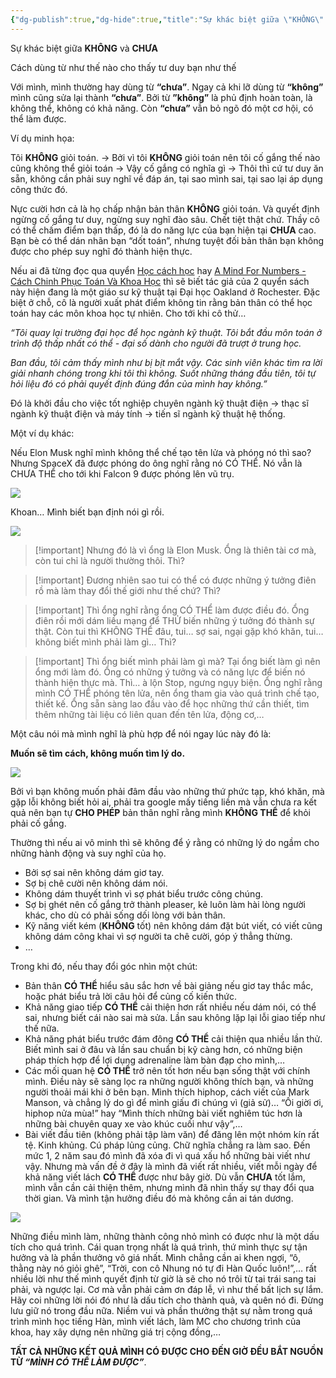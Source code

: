 ```yaml
---
{"dg-publish":true,"dg-hide":true,"title":"Sự khác biệt giữa \"KHÔNG\" và \"CHƯA\"","word-count":1920,"tags":["diary-publish"],"permalink":"/ban-than/nhat-ky/nam-2023/thang-8/2023-08-24/","hide":true,"dgPassFrontmatter":true}
---
```


Sự khác biệt giữa **KHÔNG** và **CHƯA**

Cách dùng từ như thế nào cho thấy tư duy bạn như thế

Với mình, mình thường hay dùng từ **“chưa”**. Ngay cả khi lỡ dùng từ **“không”** mình cũng sửa lại thành **“chưa”**. Bởi từ **”không”** là phủ định hoàn toàn, là không thể, không có khả năng. Còn **“chưa”** vẫn bỏ ngõ đó một cơ hội, có thể làm được.

Ví dụ minh họa:

Tôi **KHÔNG** giỏi toán. → Bởi vì tôi **KHÔNG** giỏi toán nên tôi cố gắng thế nào cũng không thể giỏi toán → Vậy cố gắng có nghĩa gì → Thôi thì cứ tư duy ăn sẵn, không cần phải suy nghĩ về đáp án, tại sao mình sai, tại sao lại áp dụng công thức đó.

Nực cười hơn cả là họ chấp nhận bản thân **KHÔNG** giỏi toán. Và quyết định ngừng cố gắng tư duy, ngừng suy nghĩ đào sâu. Chết tiệt thật chứ. Thầy cô có thể chấm điểm bạn thấp, đó là do năng lực của bạn hiện tại **CHƯA** cao. Bạn bè có thể dán nhãn bạn “dốt toán”, nhưng tuyệt đối bản thân bạn không được cho phép suy nghĩ đó thành hiện thực.

Nếu ai đã từng đọc qua quyển [Học cách học](https://shopee.vn/Sách-Học-Cách-Học-Learning-How-To-Learn-(Tái-Bản-Mới-Nhất)-i.431679329.14541556005?sp_atk=68244bcb-4873-476c-8032-b02e75f2eda0) hay [A Mind For Numbers - Cách Chinh Phục Toán Và Khoa Học](https://shopee.vn/Sách-A-Mind-For-Numbers-Cách-Chinh-Phục-Toán-Và-Khoa-Học-i.431679329.4990462642) thì sẽ biết tác giả của 2 quyển sách này hiện đang là một giáo sư kỹ thuật tại Đại học Oakland ở Rochester. Đặc biệt ở chỗ, cô là người xuất phát điểm không tin rằng bản thân có thể học toán hay các môn khoa học tự nhiên. Cho tới khi cô thử…

*“Tôi quay lại trường đại học để học ngành kỹ thuật. Tôi bắt đầu môn toán ở trình độ thấp nhất có thể - đại số dành cho người đã trượt ở trung học.*

*Ban đầu, tôi cảm thấy mình như bị bịt mắt vậy. Các sinh viên khác tìm ra lời giải nhanh chóng trong khi tôi thì không. Suốt những tháng đầu tiên, tôi tự hỏi liệu đó có phải quyết định đúng đắn của mình hay không.”*

Đó là khởi đầu cho việc tốt nghiệp chuyên ngành kỹ thuật điện → thạc sĩ ngành kỹ thuật điện và máy tính → tiến sĩ ngành kỹ thuật hệ thống.

Một ví dụ khác:

Nếu Elon Musk nghĩ mình không thể chế tạo tên lửa và phóng nó thì sao?
Nhưng SpaceX đã được phóng do ông nghĩ rằng nó CÓ THỂ.
Nó vẫn là CHƯA THỂ cho tới khi Falcon 9 được phóng lên vũ trụ.

![](https://i.imgur.com/uAjw72y.gif)

Khoan… Mình biết bạn định nói gì rồi.

![](https://i.imgur.com/2knatJF.gif)



> [!important] Nhưng đó là vì ổng là Elon Musk. Ổng là thiên tài cơ mà, còn tui chỉ là người thường thôi.
> Thì?


> [!important] Đương nhiên sao tui có thể có được những ý tưởng điên rồ mà làm thay đổi thế giới như thế chứ? 
> Thì?


> [!important] Thì ổng nghĩ rằng ổng CÓ THỂ làm được điều đó. Ổng điên rồi mới dám liều mạng để THỬ biến những ý tưởng đó thành sự thật. Còn tui thì KHÔNG THỂ đâu, tui… sợ sai, ngại gặp khó khăn, tui… không biết mình phải làm gì…
> Thì?


> [!important] Thì ổng biết mình phải làm gì mà? Tại ổng biết làm gì nên ổng mới làm đó. Ổng có những ý tưởng và có năng lực để biến nó thành hiện thực mà.
> Thì… à lộn Stop, ngưng ngụy biện. Ổng nghĩ rằng mình CÓ THỂ phóng tên lửa, nên ổng tham gia vào quá trình chế tạo, thiết kế. Ổng sẵn sàng lao đầu vào để học những thứ cần thiết, tìm thêm những tài liệu có liên quan đến tên lửa, động cơ,…

Một câu nói mà mình nghĩ là phù hợp để nói ngay lúc này đó là:

**Muốn sẽ tìm cách, không muốn tìm lý do.**

![](https://i.imgur.com/Mn9uXQ1.gif)

Bởi vì bạn không muốn phải đâm đầu vào những thứ phức tạp, khó khăn, mà gặp lỗi không biết hỏi ai, phải tra google mấy tiếng liền mà vẫn chưa ra kết quả nên bạn tự **CHO PHÉP** bản thân nghĩ rằng mình **KHÔNG THỂ** để khỏi phải cố gắng.

Thường thì nếu ai vô minh thì sẽ không để ý rằng có những lý do ngầm cho những hành động và suy nghĩ của họ.
- Bởi sợ sai nên không dám giơ tay.
- Sợ bị chê cười nên không dám nói.
- Không dám thuyết trình vì sợ phát biểu trước công chúng.
- Sợ bị ghét nên cố gắng trở thành pleaser, kẻ luôn làm hài lòng người khác, cho dù có phải sống dối lòng với bản thân.
- Kỹ năng viết kém (**KHÔNG** tốt) nên không dám đặt bút viết, có viết cũng không dám công khai vì sợ người ta chê cười, góp ý thẳng thừng.
- …

Trong khi đó, nếu thay đổi góc nhìn một chút:
- Bản thân **CÓ THỂ** hiểu sâu sắc hơn về bài giảng nếu giơ tay thắc mắc, hoặc phát biểu trả lời câu hỏi để củng cố kiến thức.
- Khả năng giao tiếp **CÓ THỂ** cải thiện hơn rất nhiều nếu dám nói, có thể sai, nhưng biết cái nào sai mà sửa. Lần sau không lặp lại lỗi giao tiếp như thế nữa.
- Khả năng phát biểu trước đám đông **CÓ THỂ** cải thiện qua nhiều lần thử. Biết mình sai ở đâu và lần sau chuẩn bị kỹ càng hơn, có những biện pháp thích hợp để lợi dụng adrenaline làm bàn đạp cho mình,…
- Các mối quan hệ **CÓ THỂ** trở nên tốt hơn nếu bạn sống thật với chính mình. Điều này sẽ sàng lọc ra những người không thích bạn, và những người thoải mái khi ở bên bạn. Mình thích hiphop, cách viết của Mark Manson, và chẳng lý do gì để mình giấu đi chúng vì (giả sử)… “Ối giời ơi, hiphop nửa mùa!” hay “Mình thích những bài viết nghiêm túc hơn là những bài chuyên quay xe vào khúc cuối như vậy”,…
- Bài viết đầu tiên (không phải tập làm văn) để đăng lên một nhóm kín rất tệ. Kinh khủng. Cú pháp lủng củng. Chữ nghĩa chẳng ra làm sao. Đến mức 1, 2 năm sau đó mình đã xóa đi vì quá xấu hổ những bài viết như vậy. Nhưng mà vấn đề ở đây là mình đã viết rất nhiều, viết mỗi ngày để khả năng viết lách **CÓ THỂ** được như bây giờ. Dù vẫn **CHƯA** tốt lắm, mình vẫn cần cải thiện thêm, nhưng mình đã nhìn thấy sự thay đổi qua thời gian. Và mình tận hưởng điều đó mà không cần ai tán dương.

![](https://i.imgur.com/ZKSlGkV.gif)

Những điều mình làm, những thành công nhỏ mình có được như là một dấu tích cho quá trình. Cái quan trọng nhất là quá trình, thứ mình thực sự tận hưởng và là phần thưởng vô giá nhất. Mình chẳng cần ai khen ngợi, “ô, thằng này nó giỏi ghê”, “Trời, con cô Nhung nó tự đi Hàn Quốc luôn!”,… rất nhiều lời như thế mình quyết định từ giờ là sẽ cho nó trôi từ tai trái sang tai phải, và ngược lại. Cơ mà vẫn phải cảm ơn đáp lễ, vì như thế bất lịch sự lắm. Hãy coi những lời nói đó như là dấu tích cho thành quả, và quên nó đi. Đừng lưu giữ nó trong đầu nữa. Niềm vui và phần thưởng thật sự nằm trong quá trình mình học tiếng Hàn, mình viết lách, làm MC cho chương trình của khoa, hay xây dựng nên những giá trị cộng đồng,…

**TẤT CẢ NHỮNG KẾT QUẢ MÌNH CÓ ĐƯỢC CHO ĐẾN GIỜ ĐỀU BẮT NGUỒN TỪ *“MÌNH CÓ THỂ LÀM ĐƯỢC”***.
